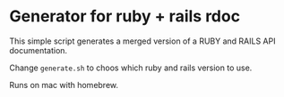 Generator for ruby + rails rdoc
===============================

This simple script generates a merged version of a RUBY and RAILS API documentation.

Change `generate.sh` to choos which ruby and rails version to use.

Runs on mac with homebrew.

